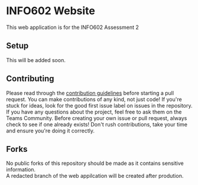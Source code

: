 # INFO602 Website

This web application is for the INFO602 Assessment 2

## Setup
This will be added soon.

## Contributing
Please read through the [contribution guidelines](https://github.com/block354/info602-website/blob/main/CONTRIBUTING.md) before starting a pull request. You can make contributions of any kind, not just code! If you're stuck for ideas, look for the good first issue label on issues in the repository. If you have any questions about the project, feel free to ask them on the Teams Community. Before creating your own issue or pull request, always check to see if one already exists! Don't rush contributions, take your time and ensure you're doing it correctly.

## Forks
No public forks of this repository should be made as it contains sensitive information.
<br/>
A redacted branch of the web appilcation will be created after prodution.